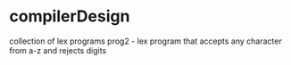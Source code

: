 # compilerDesign
collection of lex programs
prog2 - lex program that accepts any character from a-z and rejects digits
